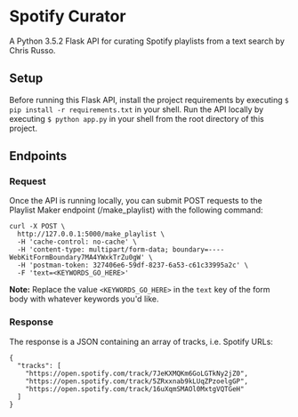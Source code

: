 # Spotify Curator

A Python 3.5.2 Flask API for curating Spotify playlists from a text search by Chris Russo.

## Setup

Before running this Flask API, install the project requirements by executing `$ pip install -r requirements.txt` in your shell. Run the API locally by executing `$ python app.py` in your shell from the root directory of this project.

## Endpoints

### Request

Once the API is running locally, you can submit POST requests to the Playlist Maker endpoint (/make_playlist) with the following command:

```
curl -X POST \
  http://127.0.0.1:5000/make_playlist \
  -H 'cache-control: no-cache' \
  -H 'content-type: multipart/form-data; boundary=----WebKitFormBoundary7MA4YWxkTrZu0gW' \
  -H 'postman-token: 327406e6-59df-8237-6a53-c61c33995a2c' \
  -F 'text=<KEYWORDS_GO_HERE>'
```

**Note:** Replace the value `<KEYWORDS_GO_HERE>` in the `text` key of the form body with whatever keywords you'd like.

### Response

The response is a JSON containing an array of tracks, i.e. Spotify URLs:

```
{
  "tracks": [
    "https://open.spotify.com/track/7JeKXMQKm6GoLGTkNy2jZ0",
    "https://open.spotify.com/track/5ZRxxnab9kLUqZPzoelgGP",
    "https://open.spotify.com/track/16uXqmSMAOl0MxtgVQTGeH"
  ]
}
```
